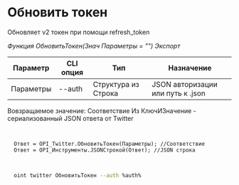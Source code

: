 ﻿---
sidebar_position: 3
---

# Обновить токен
 Обновляет v2 токен при помощи refresh_token


*Функция ОбновитьТокен(Знач Параметры = "") Экспорт*

  | Параметр | CLI опция | Тип | Назначение |
  |-|-|-|-|
  | Параметры | --auth | Структура из Строка | JSON авторизации или путь к .json |

  
  Вовзращаемое значение:   Соответствие Из КлючИЗначение - сериализованный JSON ответа от Twitter

```bsl title="Пример кода"
	

  Ответ = OPI_Twitter.ОбновитьТокен(Параметры); //Соответствие
  Ответ = OPI_Инструменты.JSONСтрокой(Ответ); //JSON строка
	
```

```sh title="Пример команд CLI"
    
  oint twitter ОбновитьТокен --auth %auth%

```


```json title="Результат"



```
